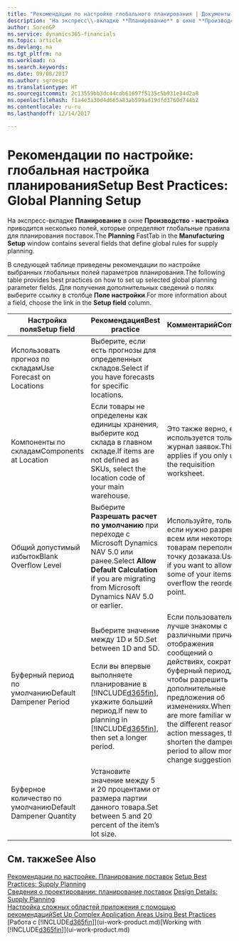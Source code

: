```yaml
---
title: "Рекомендации по настройке глобального планирования | Документы Майкрософт"
description: "На экспресс\\-вкладке **Планирование** в окне **Производство - настройка** приводится несколько полей, которые определяют глобальные правила для планирования поставок."
author: SorenGP
ms.service: dynamics365-financials
ms.topic: article
ms.devlang: na
ms.tgt_pltfrm: na
ms.workload: na
ms.search.keywords: 
ms.date: 09/08/2017
ms.author: sgroespe
ms.translationtype: HT
ms.sourcegitcommit: 2c13559bb3dc44cdb61697f5135c5b931e34d2a8
ms.openlocfilehash: f1a4e3a30d4d665a83ab599ad19dfd3760d744b2
ms.contentlocale: ru-ru
ms.lasthandoff: 12/14/2017

---
```

# <a name="setup-best-practices-global-planning-setup"></a><span data-ttu-id="99ce4-103">Рекомендации по настройке: глобальная настройка планирования</span><span class="sxs-lookup"><span data-stu-id="99ce4-103">Setup Best Practices: Global Planning Setup</span></span>
<span data-ttu-id="99ce4-104">На экспресс\-вкладке **Планирование** в окне **Производство - настройка** приводится несколько полей, которые определяют глобальные правила для планирования поставок.</span><span class="sxs-lookup"><span data-stu-id="99ce4-104">The **Planning** FastTab in the **Manufacturing Setup** window contains several fields that define global rules for supply planning.</span></span>  

 <span data-ttu-id="99ce4-105">В следующей таблице приведены рекомендации по настройке выбранных глобальных полей параметров планирования.</span><span class="sxs-lookup"><span data-stu-id="99ce4-105">The following table provides best practices on how to set up selected global planning parameter fields.</span></span> <span data-ttu-id="99ce4-106">Для получения дополнительных сведений о полях выберите ссылку в столбце **Поле настройки**.</span><span class="sxs-lookup"><span data-stu-id="99ce4-106">For more information about a field, choose the link in the **Setup field** column.</span></span>  

|<span data-ttu-id="99ce4-107">Настройка поля</span><span class="sxs-lookup"><span data-stu-id="99ce4-107">Setup field</span></span>|<span data-ttu-id="99ce4-108">Рекомендация</span><span class="sxs-lookup"><span data-stu-id="99ce4-108">Best practice</span></span>|<span data-ttu-id="99ce4-109">Комментарий</span><span class="sxs-lookup"><span data-stu-id="99ce4-109">Comment</span></span>|  
|-----------------|-------------------|-------------|  
|<span data-ttu-id="99ce4-110">Использовать прогноз по складам</span><span class="sxs-lookup"><span data-stu-id="99ce4-110">Use Forecast on Locations</span></span>|<span data-ttu-id="99ce4-111">Выберите, если есть прогнозы для определенных складов.</span><span class="sxs-lookup"><span data-stu-id="99ce4-111">Select if you have forecasts for specific locations.</span></span>||  
|<span data-ttu-id="99ce4-112">Компоненты по складам</span><span class="sxs-lookup"><span data-stu-id="99ce4-112">Components at Location</span></span>|<span data-ttu-id="99ce4-113">Если товары не определены как единицы хранения, выберите код склада в главном складе.</span><span class="sxs-lookup"><span data-stu-id="99ce4-113">If items are not defined as SKUs, select the location code of your main warehouse.</span></span>|<span data-ttu-id="99ce4-114">Это также верно, если используется только журнал заявок.</span><span class="sxs-lookup"><span data-stu-id="99ce4-114">This also applies if you only use the requisition worksheet.</span></span>|  
|<span data-ttu-id="99ce4-115">Общий допустимый избыток</span><span class="sxs-lookup"><span data-stu-id="99ce4-115">Blank Overflow Level</span></span>|<span data-ttu-id="99ce4-116">Выберите **Разрешать расчет по умолчанию** при переходе с Microsoft Dynamics NAV 5.0 или ранее.</span><span class="sxs-lookup"><span data-stu-id="99ce4-116">Select **Allow Default Calculation** if you are migrating from Microsoft Dynamics NAV 5.0 or earlier.</span></span>|<span data-ttu-id="99ce4-117">Используйте, только если нужно разрешить всем или некоторым товарам переполнять точку дозаказа.</span><span class="sxs-lookup"><span data-stu-id="99ce4-117">Use only if you want to allow all or some of your items to overflow the reorder point.</span></span>|  
|<span data-ttu-id="99ce4-118">Буферный период по умолчанию</span><span class="sxs-lookup"><span data-stu-id="99ce4-118">Default Dampener Period</span></span>|<span data-ttu-id="99ce4-119">Выберите значение между 1D и 5D.</span><span class="sxs-lookup"><span data-stu-id="99ce4-119">Set between 1D and 5D.</span></span><br /><br /> <span data-ttu-id="99ce4-120">Если вы впервые выполняете планирование в [!INCLUDE[d365fin](includes/d365fin_md.md)], укажите больший период.</span><span class="sxs-lookup"><span data-stu-id="99ce4-120">If new to planning in [!INCLUDE[d365fin](includes/d365fin_md.md)], then set a longer period.</span></span>|<span data-ttu-id="99ce4-121">Если пользователи лучше знакомы с различными причинами отображения сообщений о действиях, сократите буферный период, чтобы разрешить дополнительные предложения об изменениях.</span><span class="sxs-lookup"><span data-stu-id="99ce4-121">When users are more familiar with the different reasons for action messages, then shorten the dampener period to allow more change suggestions.</span></span>|  
|<span data-ttu-id="99ce4-122">Буферное количество по умолчанию</span><span class="sxs-lookup"><span data-stu-id="99ce4-122">Default Dampener Quantity</span></span>|<span data-ttu-id="99ce4-123">Установите значение между 5 и 20 процентами от размера партии данного товара.</span><span class="sxs-lookup"><span data-stu-id="99ce4-123">Set between 5 and 20 percent of the item’s lot size.</span></span>||  

## <a name="see-also"></a><span data-ttu-id="99ce4-124">См. также</span><span class="sxs-lookup"><span data-stu-id="99ce4-124">See Also</span></span>  
 <span data-ttu-id="99ce4-125">[Рекомендации по настройке. Планирование поставок](setup-best-practices-supply-planning.md) </span><span class="sxs-lookup"><span data-stu-id="99ce4-125">[Setup Best Practices: Supply Planning](setup-best-practices-supply-planning.md) </span></span>  
 <span data-ttu-id="99ce4-126">[Сведения о проектировании: планирование поставок](design-details-supply-planning.md) </span><span class="sxs-lookup"><span data-stu-id="99ce4-126">[Design Details: Supply Planning](design-details-supply-planning.md) </span></span>  
 [<span data-ttu-id="99ce4-127">Настройка сложных областей приложения с помощью рекомендаций</span><span class="sxs-lookup"><span data-stu-id="99ce4-127">Set Up Complex Application Areas Using Best Practices</span></span>](set-up-complex-application-areas-using-best-practices.md)  
 <span data-ttu-id="99ce4-128">[Работа с [!INCLUDE[d365fin](includes/d365fin_md.md)]](ui-work-product.md)</span><span class="sxs-lookup"><span data-stu-id="99ce4-128">[Working with [!INCLUDE[d365fin](includes/d365fin_md.md)]](ui-work-product.md)</span></span>

